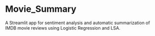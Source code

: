 # Movie_Summary
A Streamlit app for sentiment analysis and automatic summarization of IMDB movie reviews using Logistic Regression and LSA.
